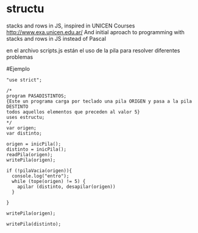 # structu
stacks and rows in JS, inspired in UNICEN Courses http://www.exa.unicen.edu.ar/
And initial aproach to programming with stacks and rows in JS instead of Pascal

en el archivo scripts.js están el uso de la pila para resolver diferentes problemas

#Ejemplo
```
"use strict";

/*
program PASADISTINTOS;
{Este un programa carga por teclado una pila ORIGEN y pasa a la pila DESTINTO
todos aquellos elementos que preceden al valor 5}
uses estructu;
*/
var origen;
var distinto;

origen = inicPila();
distinto = inicPila();
readPila(origen);
writePila(origen);

if (!pilaVacia(origen)){
  console.log("entro");
  while (tope(origen) != 5) {
    apilar (distinto, desapilar(origen))
  }

} 

writePila(origen);

writePila(distinto);
```


